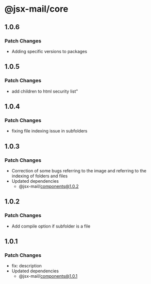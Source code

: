 # @jsx-mail/core

## 1.0.6

### Patch Changes

- Adding specific versions to packages

## 1.0.5

### Patch Changes

- add children to html security list"

## 1.0.4

### Patch Changes

- fixing file indexing issue in subfolders

## 1.0.3

### Patch Changes

- Correction of some bugs referring to the image and referring to the indexing of folders and files
- Updated dependencies
  - @jsx-mail/components@1.0.2

## 1.0.2

### Patch Changes

- Add compile option if subfolder is a file

## 1.0.1

### Patch Changes

- fix: description
- Updated dependencies
  - @jsx-mail/components@1.0.1
